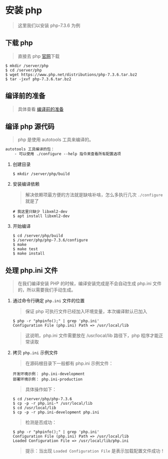 # 安装 php

> 这里我们以安装 php-7.3.6 为例

## 下载 php

> 直接去 php [官网](https://www.php.net)下载

```shell
$ mkdir /server/php
$ cd /server/php
$ wget https://www.php.net/distributions/php-7.3.6.tar.bz2
$ tar -jxvf php-7.3.6.tar.bz2
```

## 编译前的准备

> 具体查看 [编译前的准备](./info/编译前的准备.md)

## 编译 php 源代码

> php 是使用 autotools 工具来编译的。

```txt
autotools 工具编译的包：
    - 可以使用 ./configure --help 指令来查看所有配置选项
```

1. 创建目录

   ```shell
   $ mkdir /server/php/build
   ```

2. 安装编译依赖

   > 解决依赖项最方便的方法就是缺啥补啥，怎么多执行几次 `./configure` 就是了

   ```shell
   # 我这里只缺少 libxml2-dev
   $ apt install libxml2-dev
   ```

3. 开始编译

   ```shell
   $ cd /server/php/build
   $ /server/php/php-7.3.6/configure
   $ make
   $ make test
   $ make install
   ```

## 处理 php.ini 文件

> 在我们编译安装 PHP 的时候，编译安装完成是不会自动生成 php.ini 文件的，所以需要我们手动生成。

1. 通过命令行确定 `php.ini` 文件的位置

   > 保证 php 可执行文件已经加入环境变量，本次编译默认已加入

   ```shell
   $ php -r "phpinfo();" | grep 'php.ini'
   Configuration File (php.ini) Path => /usr/local/lib
   ```

   > 这说明，php.ini 文件需要放在 /usr/local/lib 路径下，php 程序才能正常读取

2. 拷贝 `php.ini` 示例文件

   > 在源码根目录下一般都有 php.ini 示例文件：

   ```text
   开发环境示例： php.ini-development
   部署环境示例： php.ini-production
   ```

   > 具体操作如下：

   ```shell
   $ cd /server/php/php-7.3.6
   $ cp -p -r php.ini-* /usr/local/lib
   $ cd /usr/local/lib
   $ cp -p -r php.ini-development php.ini
   ```

   > 检测是否成功：

   ```shell
   $ php -r "phpinfo();" | grep 'php.ini'
   Configuration File (php.ini) Path => /usr/local/lib
   Loaded Configuration File => /usr/local/lib/php.ini
   ```

   > 提示：当出现 `Loaded Configuration File` 是表示加载配置文件成功！
